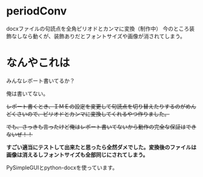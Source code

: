 # periodConv

docxファイルの句読点を全角ピリオドとカンマに変換（制作中）
今のところ装飾なしなら動くが、装飾ありだとフォントサイズや画像が消されてしまう。

# なんやこれは

みんなレポート書いてるか？

俺は書いてない。

~~レポート書くとき、ＩＭＥの設定を変更して句読点を切り替えたりするのがめんどくさいので、ピリオドとカンマに変換してくれるやつ作りました。~~

~~でも、さっきも言ったけど俺はレポート書いてないから動作の完全な保証はできないぜ！！~~

**すごい適当にテストして出来たと思ったら全然ダメでした。変換後のファイルは画像は消えるしフォントサイズも全部同じにされてしまう。**

PySimpleGUIとpython-docxを使っています。
